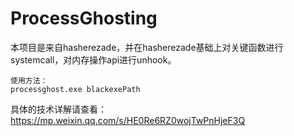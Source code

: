 # ProcessGhosting
本项目是来自hasherezade，并在hasherezade基础上对关键函数进行systemcall，对内存操作api进行unhook。
```
使用方法：
processghost.exe blackexePath

```
具体的技术详解请查看：https://mp.weixin.qq.com/s/HE0Re6RZ0wojTwPnHjeF3Q
